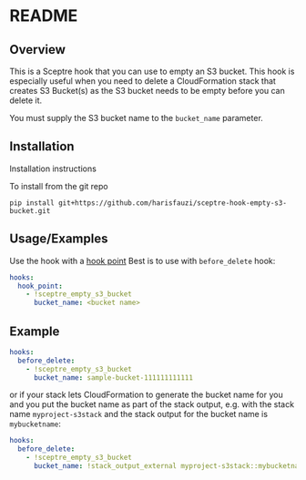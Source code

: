 # README

## Overview

This is a Sceptre hook that you can use to empty an S3 bucket.
This hook is especially useful when you need to delete a CloudFormation
stack that creates S3 Bucket(s) as the S3 bucket needs to be empty
before you can delete it.

You must supply the S3 bucket name to the `bucket_name` parameter.

## Installation

Installation instructions

To install from the git repo
```shell
pip install git+https://github.com/harisfauzi/sceptre-hook-empty-s3-bucket.git
```

## Usage/Examples

Use the hook with a [hook point](https://docs.sceptre-project.org/latest/docs/hooks.html#hook-points)
Best is to use with `before_delete` hook:

```yaml
hooks:
  hook_point:
    - !sceptre_empty_s3_bucket
      bucket_name: <bucket name>
```

## Example

```yaml
hooks:
  before_delete:
    - !sceptre_empty_s3_bucket
      bucket_name: sample-bucket-111111111111
```

or if your stack lets CloudFormation to generate the bucket name for you
and you put the bucket name as part of the stack output, e.g. with the
stack name `myproject-s3stack` and the stack output for the bucket name
is `mybucketname`:

```yaml
hooks:
  before_delete:
    - !sceptre_empty_s3_bucket
      bucket_name: !stack_output_external myproject-s3stack::mybucketname
```
